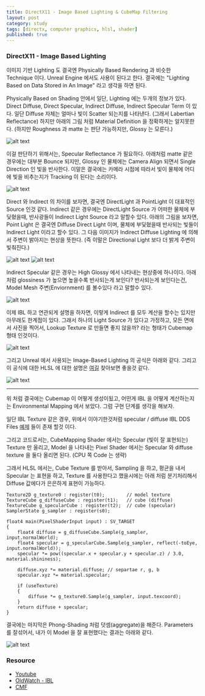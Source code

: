 ```yaml
---
title: DirectX11 - Image Based Lighting & CubeMap Filtering
layout: post
category: study
tags: [directx, computer graphics, hlsl, shader]
published: true
---
```


### DirectX11 - Image Based Lighting

이미지 기반 Lighting 도 결국엔 Physically Based Rendering 과 비슷한 Technique 이다. Unreal Engine 에서도 사용이 된다고 한다. 결국에는 "Lighting Based on Data Stored in An Image" 라고 생각을 하면 된다. 

Physically Based on Shading 안에서 일단, Lighting 에는 두개의 정보가 있다. Direct Diffuse, Direct Specular, Indirect Diffuse, Indirect Specular Term 이 있다. 일단 Diffuse 자체는 얼마나 빛이 Scatter 되는지를 나타낸다. (그래서 Labertian Reflectance) 하지만 아래의 그림 처럼 Material Definition 을 정확하게는 알지못한다. (하지만 Roughness 과 matte 는 판단 가능하지만, Glossy 는 모른다.) 

![alt text](../../../assets/img/photo/1_latest/diffuse_reflectance_5_20_2025.png)

이걸 판단하기 위해서는, Specular Reflectance 가 필요하다. 아래처럼 matte 같은 경우에는 대부분 Bounce 되지만, Glossy 인 물체에는 Camera Align 되면서 Single Direction 인 빛을 반사한다. 이말은 결국에는 카메라 시점에 따라서 빛이 물체에 어디에 빛을 비추는지가 Tracking 이 된다는 소리이다.

![alt text](../../../assets/img/photo/1_latest/specular_reflectance_5_20_2025.png)

Direct 와 Indirect 의 차이를 보자면, 결국엔 DirectLight 과 PointLight 이 대표적인 Source 인것 같다. Indirect 같은 경우에는 DirectLight Source 가 어떠한 물체에 부딫혔을때, 반사광들이 Indirect Light Source 라고 말할수 있다. 아래의 그림을 보자면, Point Light 은 결국엔 Diffuse Direct Light 이며, 물체에 부딫혔을때 반사되는 빛들이 Indirect Light 이라고 할수 있다. 그 다음 이미지가 Indirect Diffuse Lighting 에 의해서 주변이 밝아지는 현상을 뜻한다. (즉 이말은 Directional Light 보다 더 밝게 주변이 빛춰진다.)

![alt text](../../../assets/img/photo/1_latest/diffuse_light_5_20_2025.png)
![alt text](../../../assets/img/photo/1_latest/indirect_diffuse_light_5_20_2025.png)

Indirect Specular 같은 경우는 High Glossy 에서 나타내는 현상중에 하나이다. 아래 처럼 glossiness 가 높으면 높을수록 반사되는게 보인다? 반사되는게 보인다는건, Model Mesh 주변(Enviornment) 를 볼수있다 라고 말할수 있다.

![alt text](../../../assets/img/photo/1_latest/indirect_specular_5_20_2025.png)

이제 IBL 하고 연관되게 설명을 하자면, 이렇게 Indirect 를 모두 계산을 할수는 있지만 아무래도 한계점이 있다. 그래서 하나의 Light Source 가 있다고 가정하고, 모든 면에서 사진을 찍어서, Lookup Texture 로 만들면 좋지 않을까? 라는 형태가 Cubemap 형태 인것이다.

![alt text](../../../assets/img/photo/1_latest/lookupTexture_5_20_2025.png)

그리고 Unreal 에서 사용되는 Image-Based Lighting 의 공식은 아래와 같다. 그리고 이 공식에 대한 HLSL 에 대한 설명은 [여길](chrome-extension://efaidnbmnnnibpcajpcglclefindmkaj/https://cdn2.unrealengine.com/Resources/files/2013SiggraphPresentationsNotes-26915738.pdf) 찾아보면 좋을것 같다.

![alt text](../../../assets/img/photo/1_latest/formula_5_20_2025.png)

---
위 처럼 결국에는 Cubemap 이 어떻게 생성이됬고, 어떤게 IBL 을 어떻게 계산하는지는 Environmental Mapping 에서 보았다. 그럼 구현 단계를 생각을 해보자.

일단 IBL Texture 같은 경우, 위에서 이야기한것처럼 specular / diffuse IBL DDS Files [예제](https://freepbr.com/) 들이 존재 할것 이다.
 
그리고 코드로서는, CubeMapping Shader 에서는 Specular (빛이 잘 표현되는) Texture 만 올리고, Model 을 나타내는 Pixel Shader 에서는 Specular 와 diffuse texture 을 둘다 올리면 된다. (CPU 쪽 Code 는 생략)

그래서 HLSL 에서는, Cube Texture 를 받아서, Sampling 을 하고, 평균을 내서 Specular 는 표현을 하고, Texture 를 사용한다고 했을시에는 아래 처럼 분기처리해서 Diffuse 값에다가 은은하게 표현이 가능하다.

```
Texture2D g_texture0 : register(t0);        // model texture
TextureCube g_diffuseCube : register(t1);   // cube (diffuse)
TextureCube g_specularCube : register(t2);  // cube (specular)
SamplerState g_sampler : register(s0);

float4 main(PixelShaderInput input) : SV_TARGET
{
    float4 diffuse = g_diffuseCube.Sample(g_sampler, input.normalWorld);
    float4 specular = g_specularCube.Sample(g_sampler, reflect(-toEye, input.normalWorld));
    specular *= pow((specular.x + specular.y + specular.z) / 3.0, material.shininess);
    
    diffuse.xyz *= material.diffuse; // separtae r, g, b   
    specular.xyz *= material.specular;
    
    if (useTexture)
    {
        diffuse *= g_texture0.Sample(g_sampler, input.texcoord);
    }
    return diffuse + specular;
}
```

결국에는 마지막은 Phong-Shading 처럼 덧셈(aggregate)을 해준다. Parameters 를 잘섞어서, 내가 이 Model 을 잘 표현했다는 결과는 아래와 같다.

![alt text](../../../assets/img/photo/1_latest/damaged_helmet_5_20_2025.png)

### Resource
* [Youtube](https://www.youtube.com/watch?v=xWCZiksqCGA&ab_channel=DanMoran)
* [OldWatch - IBL](https://www.shadertoy.com/view/lscBW4)
* [CMF](https://github.com/dariomanesku/cmftStudio?tab=readme-ov-file)